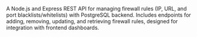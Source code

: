 A Node.js and Express REST API for managing firewall rules (IP, URL, and port blacklists/whitelists) with PostgreSQL backend.
Includes endpoints for adding, removing, updating, and retrieving firewall rules, designed for integration with frontend dashboards.
